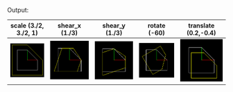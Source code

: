 Output:

scale (3./2, 3./2, 1)  | shear_x (1./3)  | shear_y (1./3)  | rotate (-60) | translate (0.2,-0.4) |
------------- | ------------- | ------------- | ------------- | ------------- |
![scaling](https://github.com/sT4R3K/tinyrenderer/raw/img/3.1.1.png)| ![Xshearing](https://github.com/sT4R3K/tinyrenderer/raw/img/3.1.2.png)| ![Yshearing](https://github.com/sT4R3K/tinyrenderer/raw/img/3.1.3.png)| ![rotation](https://github.com/sT4R3K/tinyrenderer/raw/img/3.1.4.png) | ![translation](https://github.com/sT4R3K/tinyrenderer/raw/img/3.1.5.png) |
